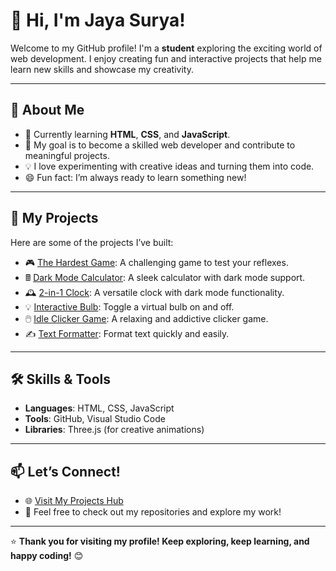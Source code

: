 # 👋 Hi, I'm Jaya Surya!

Welcome to my GitHub profile! I'm a **student** exploring the exciting world of web development. I enjoy creating fun and interactive projects that help me learn new skills and showcase my creativity.

---

## 🌟 About Me
- 🌱 Currently learning **HTML**, **CSS**, and **JavaScript**.
- 🎯 My goal is to become a skilled web developer and contribute to meaningful projects.
- 💡 I love experimenting with creative ideas and turning them into code.
- 😄 Fun fact: I’m always ready to learn something new!

---

## 🚀 My Projects

Here are some of the projects I’ve built:

- 🎮 [The Hardest Game](https://jayasurya15.github.io/dot-spot-game.github.io/): A challenging game to test your reflexes.
- 🖩 [Dark Mode Calculator](https://jayasurya15.github.io/Simple-JS-Calc-with-Dark-Mode.github.io/): A sleek calculator with dark mode support.
- 🕰️ [2-in-1 Clock](https://jayasurya15.github.io/2-in-1-Clock-with-Dark-Mode.github.io/): A versatile clock with dark mode functionality.
- 💡 [Interactive Bulb](https://jayasurya15.github.io/Bulb.gihub.io/): Toggle a virtual bulb on and off.
- 🖱️ [Idle Clicker Game](https://jayasurya15.github.io/Idle-clicker-game.github.io/): A relaxing and addictive clicker game.
- ✍️ [Text Formatter](https://jayasurya15.github.io/-Text-formatting-tool.github.io/): Format text quickly and easily.

---

## 🛠️ Skills & Tools
- **Languages**: HTML, CSS, JavaScript
- **Tools**: GitHub, Visual Studio Code
- **Libraries**: Three.js (for creative animations)

---

## 📫 Let’s Connect!
- 🌐 [Visit My Projects Hub](https://jayasurya15.github.io/Home-page.github.io/)
- 💬 Feel free to check out my repositories and explore my work!

---

⭐ **Thank you for visiting my profile! Keep exploring, keep learning, and happy coding!** 😊
